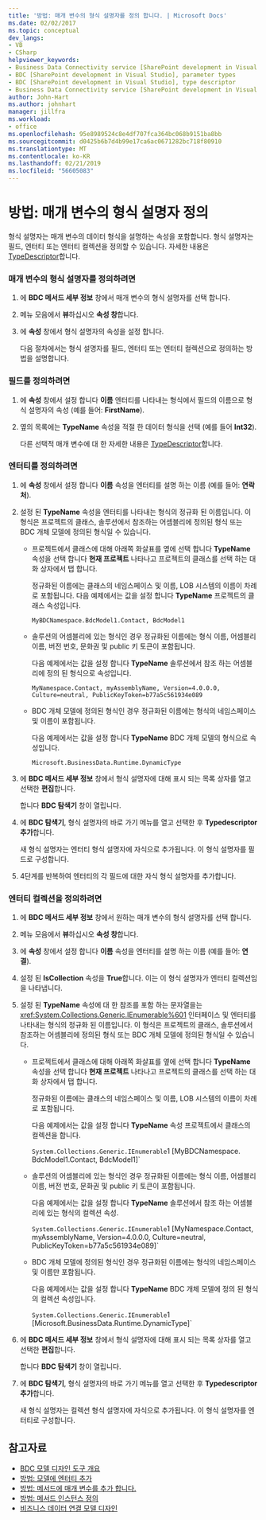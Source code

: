 ```yaml
---
title: '방법: 매개 변수의 형식 설명자를 정의 합니다. | Microsoft Docs'
ms.date: 02/02/2017
ms.topic: conceptual
dev_langs:
- VB
- CSharp
helpviewer_keywords:
- Business Data Connectivity service [SharePoint development in Visual Studio], type descriptor
- BDC [SharePoint development in Visual Studio], parameter types
- BDC [SharePoint development in Visual Studio], type descriptor
- Business Data Connectivity service [SharePoint development in Visual Studio], parameter types
author: John-Hart
ms.author: johnhart
manager: jillfra
ms.workload:
- office
ms.openlocfilehash: 95e8989524c8e4df707fca364bc068b9151ba8bb
ms.sourcegitcommit: d0425b6b7d4b99e17ca6ac0671282bc718f80910
ms.translationtype: MT
ms.contentlocale: ko-KR
ms.lasthandoff: 02/21/2019
ms.locfileid: "56605083"
---
```

# <a name="how-to-define-the-type-descriptor-of-a-parameter"></a>방법: 매개 변수의 형식 설명자 정의
  형식 설명자는 매개 변수의 데이터 형식을 설명하는 속성을 포함합니다. 형식 설명자는 필드, 엔터티 또는 엔터티 컬렉션을 정의할 수 있습니다. 자세한 내용은 [TypeDescriptor](/previous-versions/office/developer/sharepoint-2007/ms543392\(v\=office.12\))합니다.

### <a name="to-define-the-type-descriptor-of-a-parameter"></a>매개 변수의 형식 설명자를 정의하려면

1.  에 **BDC 메서드 세부 정보** 창에서 매개 변수의 형식 설명자를 선택 합니다.

2.  메뉴 모음에서 **뷰**하십시오 **속성 창**합니다.

3.  에 **속성** 창에서 형식 설명자의 속성을 설정 합니다.

     다음 절차에서는 형식 설명자를 필드, 엔터티 또는 엔터티 컬렉션으로 정의하는 방법을 설명합니다.

### <a name="to-define-a-field"></a>필드를 정의하려면

1.  에 **속성** 창에서 설정 합니다 **이름** 엔터티를 나타내는 형식에서 필드의 이름으로 형식 설명자의 속성 (예를 들어: **FirstName**).

2.  옆의 목록에는 **TypeName** 속성을 적절 한 데이터 형식을 선택 (예를 들어 **Int32**).

     다른 선택적 매개 변수에 대 한 자세한 내용은 [TypeDescriptor](/previous-versions/office/developer/sharepoint-2007/ms543392\(v\=office.12\))합니다.

### <a name="to-define-an-entity"></a>엔터티를 정의하려면

1.  에 **속성** 창에서 설정 합니다 **이름** 속성을 엔터티를 설명 하는 이름 (예를 들어: **연락처**).

2.  설정 된 **TypeName** 속성을 엔터티를 나타내는 형식의 정규화 된 이름입니다. 이 형식은 프로젝트의 클래스, 솔루션에서 참조하는 어셈블리에 정의된 형식 또는 BDC 개체 모델에 정의된 형식일 수 있습니다.

    -   프로젝트에서 클래스에 대해 아래쪽 화살표를 옆에 선택 합니다 **TypeName** 속성을 선택 합니다 **현재 프로젝트** 나타나고 프로젝트의 클래스를 선택 하는 대화 상자에서 탭 합니다.

         정규화된 이름에는 클래스의 네임스페이스 및 이름, LOB 시스템의 이름이 차례로 포함됩니다. 다음 예제에서는 값을 설정 합니다 **TypeName** 프로젝트의 클래스 속성입니다.

         `MyBDCNamespace.BdcModel1.Contact, BdcModel1`

    -   솔루션의 어셈블리에 있는 형식인 경우 정규화된 이름에는 형식 이름, 어셈블리 이름, 버전 번호, 문화권 및 public 키 토큰이 포함됩니다.

         다음 예제에서는 값을 설정 합니다 **TypeName** 솔루션에서 참조 하는 어셈블리에 정의 된 형식으로 속성입니다.

         `MyNamespace.Contact, myAssemblyName, Version=4.0.0.0, Culture=neutral, PublicKeyToken=b77a5c561934e089`

    -   BDC 개체 모델에 정의된 형식인 경우 정규화된 이름에는 형식의 네임스페이스 및 이름이 포함됩니다.

         다음 예제에서는 값을 설정 합니다 **TypeName** BDC 개체 모델의 형식으로 속성입니다.

         `Microsoft.BusinessData.Runtime.DynamicType`

3.  에 **BDC 메서드 세부 정보** 창에서 형식 설명자에 대해 표시 되는 목록 상자를 열고 선택한 **편집**합니다.

     합니다 **BDC 탐색기** 창이 열립니다.

4.  에 **BDC 탐색기**, 형식 설명자의 바로 가기 메뉴를 열고 선택한 후 **Typedescriptor 추가**합니다.

     새 형식 설명자는 엔터티 형식 설명자에 자식으로 추가됩니다. 이 형식 설명자를 필드로 구성합니다.

5.  4단계를 반복하여 엔터티의 각 필드에 대한 자식 형식 설명자를 추가합니다.

### <a name="to-define-a-collection-of-entities"></a>엔터티 컬렉션을 정의하려면

1. 에 **BDC 메서드 세부 정보** 창에서 원하는 매개 변수의 형식 설명자를 선택 합니다.

2. 메뉴 모음에서 **뷰**하십시오 **속성 창**합니다.

3. 에 **속성** 창에서 설정 합니다 **이름** 속성을 엔터티를 설명 하는 이름 (예를 들어: **연결**).

4. 설정 된 **IsCollection** 속성을 **True**합니다. 이는 이 형식 설명자가 엔터티 컬렉션임을 나타냅니다.

5. 설정 된 **TypeName** 속성에 대 한 참조를 포함 하는 문자열을는 <xref:System.Collections.Generic.IEnumerable%601> 인터페이스 및 엔터티를 나타내는 형식의 정규화 된 이름입니다. 이 형식은 프로젝트의 클래스, 솔루션에서 참조하는 어셈블리에 정의된 형식 또는 BDC 개체 모델에 정의된 형식일 수 있습니다.

   - 프로젝트에서 클래스에 대해 아래쪽 화살표를 옆에 선택 합니다 **TypeName** 속성을 선택 합니다 **현재 프로젝트** 나타나고 프로젝트의 클래스를 선택 하는 대화 상자에서 탭 합니다.

      정규화된 이름에는 클래스의 네임스페이스 및 이름, LOB 시스템의 이름이 차례로 포함됩니다.

      다음 예제에서는 값을 설정 합니다 **TypeName** 속성 프로젝트에서 클래스의 컬렉션을 합니다.

      `System.Collections.Generic.IEnumerable`1 [MyBDCNamespace.` `BdcModel1.Contact, BdcModel1]`

   - 솔루션의 어셈블리에 있는 형식인 경우 정규화된 이름에는 형식 이름, 어셈블리 이름, 버전 번호, 문화권 및 public 키 토큰이 포함됩니다.

      다음 예제에서는 값을 설정 합니다 **TypeName** 솔루션에서 참조 하는 어셈블리에 있는 형식의 컬렉션 속성.

      `System.Collections.Generic.IEnumerable`1 [MyNamespace.Contact, myAssemblyName, Version=4.0.0.0, Culture=neutral, PublicKeyToken=b77a5c561934e089]`

   - BDC 개체 모델에 정의된 형식인 경우 정규화된 이름에는 형식의 네임스페이스 및 이름만 포함됩니다.

      다음 예제에서는 값을 설정 합니다 **TypeName** BDC 개체 모델에 정의 된 형식의 컬렉션 속성입니다.

      `System.Collections.Generic.IEnumerable`1 [Microsoft.BusinessData.Runtime.DynamicType]`

6. 에 **BDC 메서드 세부 정보** 창에서 형식 설명자에 대해 표시 되는 목록 상자를 열고 선택한 **편집**합니다.

    합니다 **BDC 탐색기** 창이 열립니다.

7. 에 **BDC 탐색기**, 형식 설명자의 바로 가기 메뉴를 열고 선택한 후 **Typedescriptor 추가**합니다.

    새 형식 설명자는 컬렉션 형식 설명자에 자식으로 추가됩니다. 이 형식 설명자를 엔터티로 구성합니다.

## <a name="see-also"></a>참고자료
- [BDC 모델 디자인 도구 개요](../sharepoint/bdc-model-design-tools-overview.md)
- [방법: 모델에 엔터티 추가](../sharepoint/how-to-add-an-entity-to-a-model.md)
- [방법: 메서드에 매개 변수를 추가 합니다.](../sharepoint/how-to-add-a-parameter-to-a-method.md)
- [방법: 메서드 인스턴스 정의](../sharepoint/how-to-define-a-method-instance.md)
- [비즈니스 데이터 연결 모델 디자인](../sharepoint/designing-a-business-data-connectivity-model.md)
